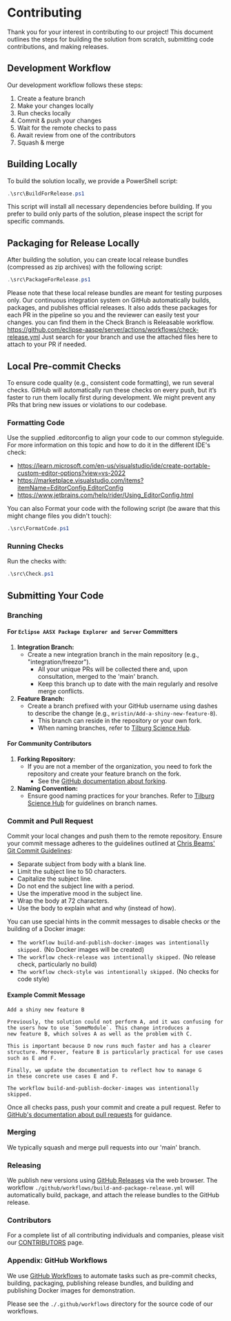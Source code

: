 # Contributing

Thank you for your interest in contributing to our project! This document outlines the steps for building the solution from scratch, submitting code
contributions, and making releases.

## Development Workflow

Our development workflow follows these steps:

1. Create a feature branch
2. Make your changes locally
3. Run checks locally
4. Commit & push your changes
5. Wait for the remote checks to pass
6. Await review from one of the contributors 
7. Squash & merge

## Building Locally

To build the solution locally, we provide a PowerShell script:

```powershell
.\src\BuildForRelease.ps1
```

This script will install all necessary dependencies before building. If you prefer to build only parts of the solution, please inspect the script for specific
commands.

## Packaging for Release Locally

After building the solution, you can create local release bundles (compressed as zip archives) with the following script:

```powershell
.\src\PackageForRelease.ps1
```

Please note that these local release bundles are meant for testing purposes only. Our continuous integration system on GitHub automatically builds, packages,
and publishes official releases. It also adds these packages for each PR in the pipeline so you and the reviewer can easily test your changes. you can find them in the Check Branch is Releasable workflow.
https://github.com/eclipse-aaspe/server/actions/workflows/check-release.yml
Just search for your branch and use the attached files here to attach to your PR if needed.

## Local Pre-commit Checks

To ensure code quality (e.g., consistent code formatting), we run several checks. GitHub will automatically run these checks on every push, but it’s faster to
run them locally first during development. We might prevent any PRs that bring new issues or violations to our codebase.

### Formatting Code

Use the supplied .editorconfig to align your code to our common styleguide.
For more information on this topic and how to do it in the different IDE's check:
- https://learn.microsoft.com/en-us/visualstudio/ide/create-portable-custom-editor-options?view=vs-2022
- https://marketplace.visualstudio.com/items?itemName=EditorConfig.EditorConfig
- https://www.jetbrains.com/help/rider/Using_EditorConfig.html

You can also Format your code with the following script (be aware that this might change files you didn't touch):

```powershell
.\src\FormatCode.ps1
```

### Running Checks

Run the checks with:

```powershell
.\src\Check.ps1
```

## Submitting Your Code

### Branching

#### For `Eclipse AASX Package Explorer and Server` Committers

1. **Integration Branch:**
    - Create a new integration branch in the main repository (e.g., "integration/freezor").
        - All your unique PRs will be collected there and, upon consultation, merged to the 'main' branch.
        - Keep this branch up to date with the main regularly and resolve merge conflicts.
2. **Feature Branch:**
    - Create a branch prefixed with your GitHub username using dashes to describe the change (e.g., `mristin/Add-a-shiny-new-feature-B`).
        - This branch can reside in the repository or your own fork.
        - When naming branches, refer to [Tilburg Science Hub](https://tilburgsciencehub.com/topics/automation/version-control/advanced-git/naming-git-branches/).

#### For Community Contributors

1. **Forking Repository:**
    - If you are not a member of the organization, you need to fork the repository and create your feature branch on the fork.
        - See the [GitHub documentation about forking][github-fork].
2. **Naming Convention:**
    - Ensure good naming practices for your branches. Refer to [Tilburg Science Hub](https://tilburgsciencehub.com/topics/automation/version-control/advanced-git/naming-git-branches/) for guidelines on branch names.

[github-fork]: https://docs.github.com/en/github/getting-started-with-github/fork-a-repo

### Commit and Pull Request

Commit your local changes and push them to the remote repository. Ensure your commit message adheres to the guidelines outlined at 
[Chris Beams' Git Commit Guidelines](https://chris.beams.io/posts/git-commit/):

* Separate subject from body with a blank line.
* Limit the subject line to 50 characters.
* Capitalize the subject line.
* Do not end the subject line with a period.
* Use the imperative mood in the subject line.
* Wrap the body at 72 characters.
* Use the body to explain what and why (instead of how).

You can use special hints in the commit messages to disable checks or the building of a Docker image:

* `The workflow build-and-publish-docker-images was intentionally skipped.` (No Docker images will be created)
* `The workflow check-release was intentionally skipped.` (No release check, particularly no build)
* `The workflow check-style was intentionally skipped.` (No checks for code style)

#### Example Commit Message

```
Add a shiny new feature B

Previously, the solution could not perform A, and it was confusing for
the users how to use `SomeModule`. This change introduces a
new feature B, which solves A as well as the problem with C.

This is important because D now runs much faster and has a clearer 
structure. Moreover, feature B is particularly practical for use cases 
such as E and F.
 
Finally, we update the documentation to reflect how to manage G
in these concrete use cases E and F.

The workflow build-and-publish-docker-images was intentionally skipped.
```

Once all checks pass, push your commit and create a pull request. Refer to [GitHub's documentation about pull requests][pull-request] for guidance.

[pull-request]: https://docs.github.com/en/github/collaborating-with-issues-and-pull-requests/creating-a-pull-request

### Merging

We typically squash and merge pull requests into our 'main' branch.

### Releasing

We publish new versions using [GitHub Releases][release] via the web browser. The workflow `./github/workflows/build-and-package-release.yml` will 
automatically build, package, and attach the release bundles to the GitHub release.

[release]: https://docs.github.com/en/github/administering-a-repository/managing-releases-in-a-repository

### Contributors

For a complete list of all contributing individuals and companies, please visit our [CONTRIBUTORS](CONTRIBUTORS.md) page.

### Appendix: GitHub Workflows

We use [GitHub Workflows][workflows] to automate tasks such as pre-commit checks, building, packaging, publishing release bundles, and building and 
publishing Docker images for demonstration.

Please see the `./.github/workflows` directory for the source code of our workflows.

[workflows]: https://docs.github.com/en/actions/configuring-and-managing-workflows
